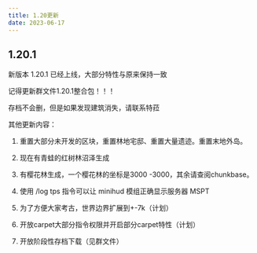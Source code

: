 ```yaml
---
title: 1.20更新
date: 2023-06-17
---
```


## 1.20.1

新版本 1.20.1 已经上线，大部分特性与原来保持一致

记得更新群文件1.20.1整合包！！！

存档不会删，但是如果发现建筑消失，请联系特菈

其他更新内容：

1. 重置大部分未开发的区块，重置林地宅邸、重置大量遗迹。重置末地外岛。

2. 现在有青蛙的红树林沼泽生成

3. 有樱花林生成，一个樱花林的坐标是3000 -3000，其余请查阅chunkbase。

4. 使用 /log tps 指令可以让 minihud 模组正确显示服务器 MSPT

5. 为了方便大家考古，世界边界扩展到+-7k（计划）

6. 开放carpet大部分指令权限并开启部分carpet特性（计划）

7. 开放阶段性存档下载（见群文件）


